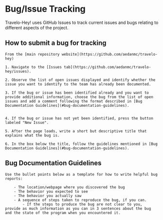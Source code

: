 # Bug/Issue Tracking

Travelo-Hey! uses GitHub Issues to track current issues and bugs relating to different aspects of the project.

## How to submit a bug for tracking

    From the [main repository website](https://github.com/aedanmc/travelo-hey) 

    1. Navigate to the [Issues tab](https://github.com/aedanmc/travelo-hey/issues). 

    2. Observe the list of open issues displayed and identify whether the issue you want to identify to the team has already been documented.

    3. If the bug or issue has been identified already and you want to provide additional information, choose the bug from the list of open issues and add a comment following the format described in [Bug Documentation Guidelines](#bug-documentation-guidelines).


    4. If the bug or issue has not yet been identified, press the button labeled "New Issue".

    5. After the page loads, write a short but descriptive title that explains what the bug is.

    6. In the box below the title, follow the guidelines mentioned in [Bug Documentation Guidelines](#bug-documentation-guidelines).


## Bug Documentation Guidelines

    Use the bullet points below as a template for how to write helpful bug reports:

        - The location/webpage where you discovered the bug
        - The behavior you expected to see
        - The behavior you actually saw
        - A sequence of steps taken to reproduce the bug, if you can.
            - If the steps to produce the bug are not clear to you, provide as much information as you can in 3 sentences about the bug and the state of the program when you encountered it.